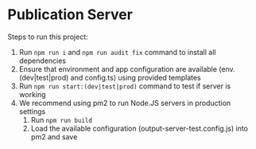 # Publication Server

Steps to run this project:

1. Run `npm run i` and `npm run audit fix` command to install all dependencies
2. Ensure that environment and app configuration are available (env.(dev|test|prod) and config.ts) using provided templates
3. Run `npm run start:(dev|test|prod)` command to test if server is working
4. We recommend using pm2 to run Node.JS servers in production settings
   1. Run `npm run build`
   2. Load the available configuration (output-server-test.config.js) into pm2 and save 

